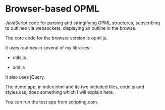 # Browser-based OPML

JavaScript code for parsing and stringifying OPML structures, subscribing to outlines via websockets, displaying an outline in the browse.



The core code for the browser version is opml.js.

It uses routines in several of my libraries:

* utils.js

* xml.js

It also uses jQuery.

The demo app, in index.html and its two included files, code.js and styles.css, does something which I will explain here.

You can run the test app from scripting.com.

